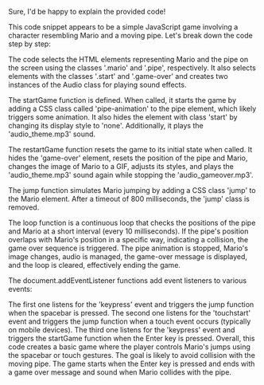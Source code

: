 Sure, I'd be happy to explain the provided code!

This code snippet appears to be a simple JavaScript game involving a character resembling Mario and a moving pipe. Let's break down the code step by step:

The code selects the HTML elements representing Mario and the pipe on the screen using the classes '.mario' and '.pipe', respectively. It also selects elements with the classes '.start' and '.game-over' and creates two instances of the Audio class for playing sound effects.

The startGame function is defined. When called, it starts the game by adding a CSS class called 'pipe-animation' to the pipe element, which likely triggers some animation. It also hides the element with class 'start' by changing its display style to 'none'. Additionally, it plays the 'audio_theme.mp3' sound.

The restartGame function resets the game to its initial state when called. It hides the 'game-over' element, resets the position of the pipe and Mario, changes the image of Mario to a GIF, adjusts its styles, and plays the 'audio_theme.mp3' sound again while stopping the 'audio_gameover.mp3'.

The jump function simulates Mario jumping by adding a CSS class 'jump' to the Mario element. After a timeout of 800 milliseconds, the 'jump' class is removed.

The loop function is a continuous loop that checks the positions of the pipe and Mario at a short interval (every 10 milliseconds). If the pipe's position overlaps with Mario's position in a specific way, indicating a collision, the game over sequence is triggered. The pipe animation is stopped, Mario's image changes, audio is managed, the game-over message is displayed, and the loop is cleared, effectively ending the game.

The document.addEventListener functions add event listeners to various events:

The first one listens for the 'keypress' event and triggers the jump function when the spacebar is pressed.
The second one listens for the 'touchstart' event and triggers the jump function when a touch event occurs (typically on mobile devices).
The third one listens for the 'keypress' event and triggers the startGame function when the Enter key is pressed.
Overall, this code creates a basic game where the player controls Mario's jumps using the spacebar or touch gestures. The goal is likely to avoid collision with the moving pipe. The game starts when the Enter key is pressed and ends with a game over message and sound when Mario collides with the pipe.
